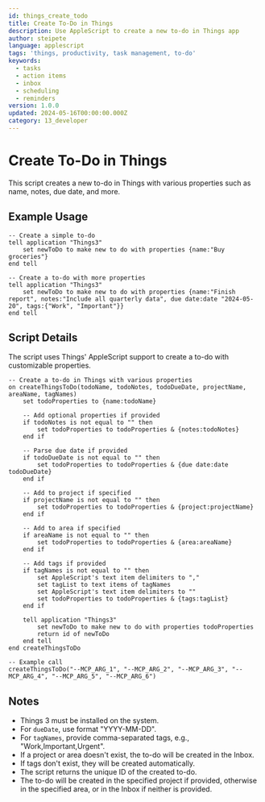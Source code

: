 ```yaml
---
id: things_create_todo
title: Create To-Do in Things
description: Use AppleScript to create a new to-do in Things app
author: steipete
language: applescript
tags: 'things, productivity, task management, to-do'
keywords:
  - tasks
  - action items
  - inbox
  - scheduling
  - reminders
version: 1.0.0
updated: 2024-05-16T00:00:00.000Z
category: 13_developer
---
```


# Create To-Do in Things

This script creates a new to-do in Things with various properties such as name, notes, due date, and more.

## Example Usage

```applescript
-- Create a simple to-do
tell application "Things3"
    set newToDo to make new to do with properties {name:"Buy groceries"}
end tell

-- Create a to-do with more properties
tell application "Things3"
    set newToDo to make new to do with properties {name:"Finish report", notes:"Include all quarterly data", due date:date "2024-05-20", tags:{"Work", "Important"}}
end tell
```

## Script Details

The script uses Things' AppleScript support to create a to-do with customizable properties.

```applescript
-- Create a to-do in Things with various properties
on createThingsToDo(todoName, todoNotes, todoDueDate, projectName, areaName, tagNames)
    set todoProperties to {name:todoName}
    
    -- Add optional properties if provided
    if todoNotes is not equal to "" then
        set todoProperties to todoProperties & {notes:todoNotes}
    end if
    
    -- Parse due date if provided
    if todoDueDate is not equal to "" then
        set todoProperties to todoProperties & {due date:date todoDueDate}
    end if
    
    -- Add to project if specified
    if projectName is not equal to "" then
        set todoProperties to todoProperties & {project:projectName}
    end if
    
    -- Add to area if specified
    if areaName is not equal to "" then
        set todoProperties to todoProperties & {area:areaName}
    end if
    
    -- Add tags if provided
    if tagNames is not equal to "" then
        set AppleScript's text item delimiters to ","
        set tagList to text items of tagNames
        set AppleScript's text item delimiters to ""
        set todoProperties to todoProperties & {tags:tagList}
    end if
    
    tell application "Things3"
        set newToDo to make new to do with properties todoProperties
        return id of newToDo
    end tell
end createThingsToDo

-- Example call
createThingsToDo("--MCP_ARG_1", "--MCP_ARG_2", "--MCP_ARG_3", "--MCP_ARG_4", "--MCP_ARG_5", "--MCP_ARG_6")
```

## Notes

- Things 3 must be installed on the system.
- For `dueDate`, use format "YYYY-MM-DD".
- For `tagNames`, provide comma-separated tags, e.g., "Work,Important,Urgent".
- If a project or area doesn't exist, the to-do will be created in the Inbox.
- If tags don't exist, they will be created automatically.
- The script returns the unique ID of the created to-do.
- The to-do will be created in the specified project if provided, otherwise in the specified area, or in the Inbox if neither is provided.
